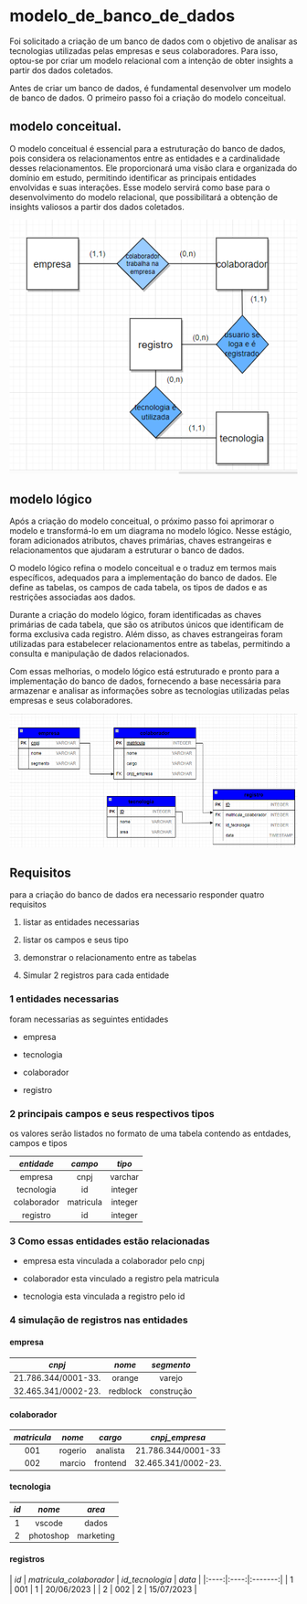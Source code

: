 # modelo_de_banco_de_dados

Foi solicitado a criação de um banco de dados com o objetivo de analisar as tecnologias utilizadas pelas empresas e seus colaboradores. Para isso, optou-se por criar um modelo relacional com a intenção de obter insights a partir dos dados coletados.

Antes de criar um banco de dados, é fundamental desenvolver um modelo de banco de dados. O primeiro passo foi a criação do modelo conceitual.

## modelo conceitual. 

O modelo conceitual é essencial para a estruturação do banco de dados, pois considera os relacionamentos entre as entidades e a cardinalidade desses relacionamentos. Ele proporcionará uma visão clara e organizada do domínio em estudo, permitindo identificar as principais entidades envolvidas e suas interações. Esse modelo servirá como base para o desenvolvimento do modelo relacional, que possibilitará a obtenção de insights valiosos a partir dos dados coletados.


![imagem do mmodelo conceitual ](imagens_do_banco/modelo_conceitual.png)



## modelo lógico

Após a criação do modelo conceitual, o próximo passo foi aprimorar o modelo e transformá-lo em um diagrama no modelo lógico. Nesse estágio, foram adicionados atributos, chaves primárias, chaves estrangeiras e relacionamentos que ajudaram a estruturar o banco de dados.

O modelo lógico refina o modelo conceitual e o traduz em termos mais específicos, adequados para a implementação do banco de dados. Ele define as tabelas, os campos de cada tabela, os tipos de dados e as restrições associadas aos dados.

Durante a criação do modelo lógico, foram identificadas as chaves primárias de cada tabela, que são os atributos únicos que identificam de forma exclusiva cada registro. Além disso, as chaves estrangeiras foram utilizadas para estabelecer relacionamentos entre as tabelas, permitindo a consulta e manipulação de dados relacionados.

Com essas melhorias, o modelo lógico está estruturado e pronto para a implementação do banco de dados, fornecendo a base necessária para armazenar e analisar as informações sobre as tecnologias utilizadas pelas empresas e seus colaboradores.

![imagem do ](imagens_do_banco/modelo_logico.png)

## Requisitos

para a criação do banco de dados era necessario responder quatro requisitos 

1. listar as entidades necessarias

2. listar os campos e seus tipo

3. demonstrar o relacionamento entre as tabelas

4. Simular 2 registros para cada entidade


### 1 entidades necessarias

foram necessarias as seguintes entidades

* empresa

* tecnologia

* colaborador

* registro

### 2 principais campos e seus respectivos tipos

os valores serão listados no formato de uma tabela contendo as entdades,  campos e tipos

| *entidade* | *campo* | *tipo* |
|:--------:|:-----:|:----:|
| empresa  | cnpj  | varchar |
| tecnologia | id | integer |
| colaborador | matricula | integer |
| registro | id | integer|

### 3 Como essas entidades estão relacionadas

* empresa esta vinculada a colaborador pelo cnpj

* colaborador esta vinculado a registro pela matricula

* tecnologia esta vinculada a registro pelo id

### 4 simulação  de registros nas entidades

#### empresa

| *cnpj* | *nome* | *segmento*|
|:----:|:----:|:-------:|
| 21.786.344/0001-33. | orange | varejo |
| 32.465.341/0002-23.| redblock | construção|

#### colaborador

| *matricula*| *nome* | *cargo* | *cnpj_empresa*|
|:----:|:----:|:-------:|:----:|
| 001 | rogerio | analista | 21.786.344/0001-33|
| 002 | marcio | frontend | 32.465.341/0002-23.|

#### tecnologia

| *id* | *nome* | *area* |
|:----:|:----:|:-------:|
| 1  | vscode | dados |
| 2 | photoshop | marketing|

#### registros

| *id* | *matricula_colaborador* | *id_tecnologia* | *data* |
|:----:|:----:|:-------:|
| 1 | 001 | 1 | 20/06/2023 |
| 2 | 002 | 2 | 15/07/2023 |

